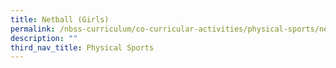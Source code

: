 ```yaml
---
title: Netball (Girls)
permalink: /nbss-curriculum/co-curricular-activities/physical-sports/netball-girls
description: ""
third_nav_title: Physical Sports
---
```

